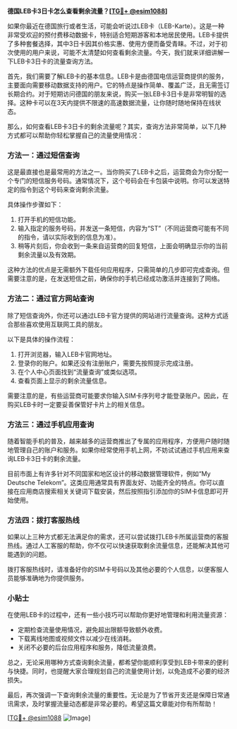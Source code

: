 **德国LEB卡3日卡怎么查看剩余流量？[[TG💪+ @esim1088](https://t.me/s/esim1088)]**

如果你最近在德国旅行或者生活，可能会听说过LEB卡（LEB-Karte）。这是一种非常受欢迎的预付费移动数据卡，特别适合短期游客和本地居民使用。LEB卡提供了多种套餐选择，其中3日卡因其价格实惠、使用方便而备受青睐。不过，对于初次使用的用户来说，可能不太清楚如何查看剩余流量。今天，我们就来详细讲解一下LEB卡3日卡的流量查询方法。

首先，我们需要了解LEB卡的基本信息。LEB卡是由德国电信运营商提供的服务，主要面向需要移动数据支持的用户。它的特点是操作简单、覆盖广泛，且无需签订长期合约。对于短期访问德国的朋友来说，购买一张LEB卡3日卡是非常明智的选择。这种卡可以在3天内提供不限速的高速数据流量，让你随时随地保持在线状态。

那么，如何查看LEB卡3日卡的剩余流量呢？其实，查询方法非常简单，以下几种方式都可以帮助你轻松掌握自己的流量使用情况：

### 方法一：通过短信查询

这是最直接也是最常用的方法之一。当你购买了LEB卡之后，运营商会为你分配一个专门的短信服务号码。通常情况下，这个号码会在卡包装中说明。你可以发送特定的指令到这个号码来查询剩余流量。

具体操作步骤如下：
1. 打开手机的短信功能。
2. 输入指定的服务号码，并发送一条短信，内容为“ST”（不同运营商可能有不同的指令，请以实际收到的信息为准）。
3. 稍等片刻后，你会收到一条来自运营商的回复短信，上面会明确显示你的当前剩余流量以及有效期。

这种方法的优点是无需额外下载任何应用程序，只需简单的几步即可完成查询。但需要注意的是，在发送短信之前，确保你的手机已经成功激活并连接到了网络。

### 方法二：通过官方网站查询

除了短信查询外，你还可以通过LEB卡官方提供的网站进行流量查询。这种方式适合那些喜欢使用互联网工具的朋友。

以下是具体的操作流程：
1. 打开浏览器，输入LEB卡官网地址。
2. 登录你的账户。如果还没有注册账户，需要先按照提示完成注册。
3. 在个人中心页面找到“流量查询”或类似选项。
4. 查看页面上显示的剩余流量信息。

需要注意的是，有些运营商可能要求你输入SIM卡序列号才能登录账户。因此，在购买LEB卡时一定要妥善保管好卡片上的相关信息。

### 方法三：通过手机应用查询

随着智能手机的普及，越来越多的运营商推出了专属的应用程序，方便用户随时随地管理自己的账户和服务。如果你经常使用手机上网，不妨试试通过手机应用来查询LEB卡3日卡的剩余流量。

目前市面上有许多针对不同国家和地区设计的移动数据管理软件，例如“My Deutsche Telekom”。这类应用通常具有界面友好、功能齐全的特点。你可以直接在应用商店搜索相关关键词下载安装，然后按照指引添加你的SIM卡信息即可开始使用。

### 方法四：拨打客服热线

如果以上三种方式都无法满足你的需求，还可以尝试拨打LEB卡所属运营商的客服热线。通过人工客服的帮助，你不仅可以快速获取剩余流量信息，还能解决其他可能遇到的问题。

拨打客服热线时，请准备好你的SIM卡号码以及其他必要的个人信息，以便客服人员能够准确地为你提供服务。

### 小贴士

在使用LEB卡的过程中，还有一些小技巧可以帮助你更好地管理和利用流量资源：
- 定期检查流量使用情况，避免超出限额导致额外收费。
- 下载离线地图或视频文件以减少在线消耗。
- 关闭不必要的后台应用程序和服务，降低流量浪费。

总之，无论采用哪种方式查询剩余流量，都希望你能顺利享受到LEB卡带来的便利与快捷。同时，也提醒大家合理规划自己的流量使用计划，以免造成不必要的经济损失。

最后，再次强调一下查询剩余流量的重要性。无论是为了节省开支还是保障日常通讯需求，及时掌握流量动态都是非常必要的。希望这篇文章能对你有所帮助！

[[TG💪+ @esim1088](https://t.me/s/esim1088) ![Image](https://i.postimg.cc/4NQfJmqS/Snipaste-2025-05-13-00-14-12.png)]